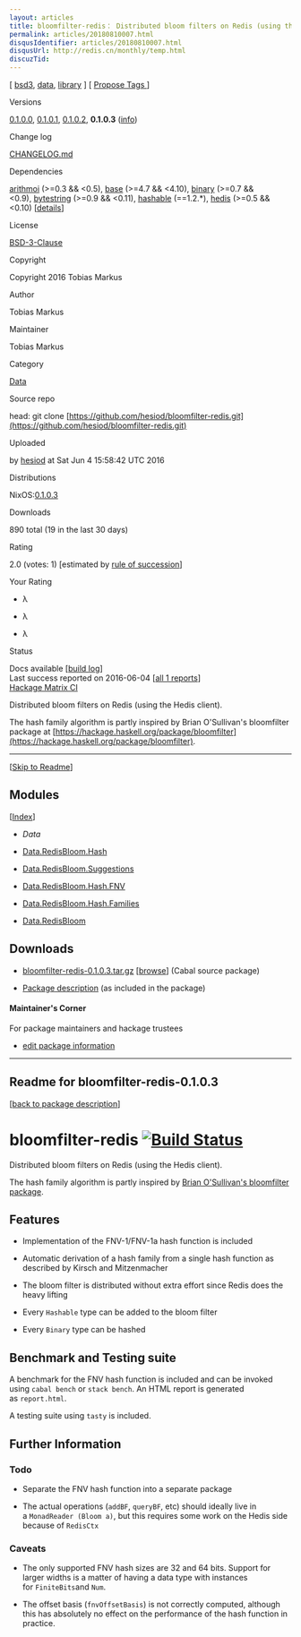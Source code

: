 ```yaml
---
layout: articles
title: bloomfilter-redis： Distributed bloom filters on Redis (using the Hedis client).
permalink: articles/20180810007.html
disqusIdentifier: articles/20180810007.html
disqusUrl: http://redis.cn/monthly/temp.html
discuzTid: 
---
```


\[ [bsd3](https://hackage.haskell.org/packages/tag/bsd3), [data](https://hackage.haskell.org/packages/tag/data), [library](https://hackage.haskell.org/packages/tag/library) \] \[ [Propose Tags ](https://hackage.haskell.org/package/bloomfilter-redis/tags/edit)\]

Versions

[0.1.0.0](https://hackage.haskell.org/package/bloomfilter-redis-0.1.0.0), [0.1.0.1](https://hackage.haskell.org/package/bloomfilter-redis-0.1.0.1), [0.1.0.2](https://hackage.haskell.org/package/bloomfilter-redis-0.1.0.2), **0.1.0.3** ([info](https://hackage.haskell.org/package/bloomfilter-redis/preferred))

Change log

[CHANGELOG.md](https://hackage.haskell.org/package/bloomfilter-redis-0.1.0.3/changelog)

Dependencies

[arithmoi](https://hackage.haskell.org/package/arithmoi) (>=0.3 && <0.5), [base](https://hackage.haskell.org/package/base) (>=4.7 && <4.10), [binary](https://hackage.haskell.org/package/binary) (>=0.7 && <0.9), [bytestring](https://hackage.haskell.org/package/bytestring) (>=0.9 && <0.11), [hashable](https://hackage.haskell.org/package/hashable) (==1.2.*), [hedis](https://hackage.haskell.org/package/hedis) (>=0.5 && <0.10) \[[details](https://hackage.haskell.org/package/bloomfilter-redis-0.1.0.3/dependencies)\]

License

[BSD-3-Clause](https://hackage.haskell.org/package/bloomfilter-redis-0.1.0.3/src/LICENSE)

Copyright

Copyright 2016 Tobias Markus <tobias AT miglix DOT eu>

Author

Tobias Markus <tobias AT miglix DOT eu>

Maintainer

Tobias Markus <tobias AT miglix DOT eu>

Category

[Data](https://hackage.haskell.org/packages/#cat:Data)

Source repo

head: git clone [https://github.com/hesiod/bloomfilter-redis.git](https://github.com/hesiod/bloomfilter-redis.git)

Uploaded

by [hesiod](https://hackage.haskell.org/user/hesiod) at Sat Jun 4 15:58:42 UTC 2016

Distributions

NixOS:[0.1.0.3](http://hydra.nixos.org/job/nixpkgs/trunk/haskellPackages.bloomfilter-redis.x86_64-linux)

Downloads

890 total (19 in the last 30 days)

Rating

2.0 (votes: 1) \[estimated by [rule of succession](https://en.wikipedia.org/wiki/Rule_of_succession)\]

Your Rating

*   λ
    
*   λ
    
*   λ
    

Status

Docs available \[[build log](https://hackage.haskell.org/package/bloomfilter-redis-0.1.0.3/reports/1)\]  
Last success reported on 2016-06-04 \[[all 1 reports](https://hackage.haskell.org/package/bloomfilter-redis-0.1.0.3/reports/)\]  
[Hackage Matrix CI](https://matrix.hackage.haskell.org/package/bloomfilter-redis)

Distributed bloom filters on Redis (using the Hedis client).

The hash family algorithm is partly inspired by Brian O'Sullivan's bloomfilter package at [https://hackage.haskell.org/package/bloomfilter](https://hackage.haskell.org/package/bloomfilter).

* * *

\[[Skip to Readme](https://hackage.haskell.org/package/bloomfilter-redis-0.1.0.3/#readme)\]

Modules
-------

\[[Index](https://hackage.haskell.org/package/bloomfilter-redis-0.1.0.3/docs/doc-index.html)\]

*   _Data_
    

*   [Data.RedisBloom.Hash](https://hackage.haskell.org/package/bloomfilter-redis-0.1.0.3/docs/Data-RedisBloom-Hash.html)
    
*   [Data.RedisBloom.Suggestions](https://hackage.haskell.org/package/bloomfilter-redis-0.1.0.3/docs/Data-RedisBloom-Suggestions.html)
    
*   [Data.RedisBloom.Hash.FNV](https://hackage.haskell.org/package/bloomfilter-redis-0.1.0.3/docs/Data-RedisBloom-Hash-FNV.html)
    
*   [Data.RedisBloom.Hash.Families](https://hackage.haskell.org/package/bloomfilter-redis-0.1.0.3/docs/Data-RedisBloom-Hash-Families.html)
    
*   [Data.RedisBloom](https://hackage.haskell.org/package/bloomfilter-redis-0.1.0.3/docs/Data-RedisBloom.html)
    

Downloads
---------

*   [bloomfilter-redis-0.1.0.3.tar.gz](https://hackage.haskell.org/package/bloomfilter-redis-0.1.0.3/bloomfilter-redis-0.1.0.3.tar.gz) \[[browse](https://hackage.haskell.org/package/bloomfilter-redis-0.1.0.3/src/)\] (Cabal source package)
    
*   [Package description](https://hackage.haskell.org/package/bloomfilter-redis-0.1.0.3/bloomfilter-redis.cabal) (as included in the package)
    

#### Maintainer's Corner

For package maintainers and hackage trustees

*   [edit package information](https://hackage.haskell.org/package/bloomfilter-redis/maintain)
    

* * *

Readme for bloomfilter-redis-0.1.0.3
------------------------------------

\[[back to package description](https://hackage.haskell.org/package/bloomfilter-redis-0.1.0.3/#description)\]

bloomfilter-redis [![Build Status](https://travis-ci.org/hesiod/bloomfilter-redis.svg?branch=master)](https://travis-ci.org/hesiod/bloomfilter-redis)
=====================================================================================================================================================

Distributed bloom filters on Redis (using the Hedis client).

The hash family algorithm is partly inspired by [Brian O'Sullivan's bloomfilter package](https://hackage.haskell.org/package/bloomfilter).

Features
--------

*   Implementation of the FNV-1/FNV-1a hash function is included
    
*   Automatic derivation of a hash family from a single hash function as described by Kirsch and Mitzenmacher
    
*   The bloom filter is distributed without extra effort since Redis does the heavy lifting
    
*   Every `Hashable` type can be added to the bloom filter
    
*   Every `Binary` type can be hashed
    

Benchmark and Testing suite
---------------------------

A benchmark for the FNV hash function is included and can be invoked using `cabal bench` or `stack bench`. An HTML report is generated as `report.html`.

A testing suite using `tasty` is included.

Further Information
-------------------

### Todo

*   Separate the FNV hash function into a separate package
    
*   The actual operations (`addBF`, `queryBF`, etc) should ideally live in a `MonadReader (Bloom a)`, but this requires some work on the Hedis side because of `RedisCtx`
    

### Caveats

*   The only supported FNV hash sizes are 32 and 64 bits. Support for larger widths is a matter of having a data type with instances for `FiniteBits`and `Num`.
    
*   The offset basis (`fnvOffsetBasis`) is not correctly computed, although this has absolutely no effect on the performance of the hash function in practice.